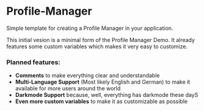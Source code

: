# Profile-Manager
Simple template for creating a Profile Manager in your application.

This initial vesion is a minimal form of the Profile Manager Demo. It already features some custom variables which makes it very easy to customize.

### Planned features:
- **Comments** to make everything clear and understandable
- **Multi-Language Support** (Most likely English and German) to make it available for more users around the world
- **Darkmode Support** because, well, everything has darkmode these dayS
- **Even more custom variables** to make it as customizable as possible

